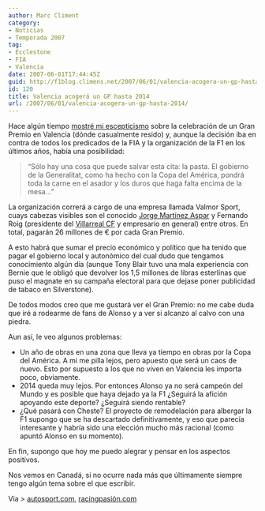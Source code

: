 ```yaml
---
author: Marc Climent
category:
- Noticias
- Temporada 2007
tag:
- Ecclestone
- FIA
- Valencia
date: 2007-06-01T17:44:45Z
guid: http://f1blog.climens.net/2007/06/01/valencia-acogera-un-gp-hasta-2014/
id: 120
title: Valencia acogerá un GP hasta 2014
url: /2007/06/01/valencia-acogera-un-gp-hasta-2014/
---
```


Hace algún tiempo [mostré mi escepticismo](http://f1blog.climens.net/2007/03/27/%c2%bfvalencia-sede-de-un-gp/) sobre la celebración de un Gran Premio en Valencia (dónde casualmente resido) y, aunque la decisión iba en contra de todos los predicados de la FIA y la organización de la F1 en los últimos años, había una posibilidad:

> &#8220;Sólo hay una cosa que puede salvar esta cita: la pasta. El gobierno de la Generalitat, como ha hecho con la Copa del América, pondrá toda la carne en el asador y los duros que haga falta encima de la mesa&#8230;&#8221;

La organización correrá a cargo de una empresa llamada Valmor Sport, cuays cabezas visibles son el conocido [Jorge Martínez Aspar](http://es.wikipedia.org/wiki/Jorge_Mart%C3%ADnez_%22Aspar%22) y Fernando Roig (presidente del [Villarreal CF](http://www.villarrealcf.es/) y empresario en general) entre otros. En total, pagarán 26 millones de € por cada Gran Premio.

A esto habrá que sumar el precio económico y político que ha tenido que pagar el gobierno local y autonómico del cual dudo que tengamos conocimiento algún día (aunque Tony Blair tuvo una mala experiencia con Bernie que le obligó que devolver los 1,5 millones de libras esterlinas que puso el magnate en su campaña electoral para que dejase poner publicidad de tabaco en Silverstone).

De todos modos creo que me gustará ver el Gran Premio: no me cabe duda que iré a rodearme de fans de Alonso y a ver si alcanzo al calvo con una piedra.

Aun así, le veo algunos problemas:

  * Un año de obras en una zona que lleva ya tiempo en obras por la Copa del América. A mi me pilla lejos, pero apuesto que será un caos de nuevo. Esto por supuesto a los que no viven en Valencia les importa poco, obviamente.
  * 2014 queda muy lejos. Por entonces Alonso ya no será campeón del Mundo y es posible que haya dejado ya la F1 ¿Seguirá la afición apoyando este deporte? ¿Seguirá siendo rentable?
  * ¿Qué pasará con Cheste? El proyecto de remodelación para albergar la F1 supongo que se ha descartado definitivamente, y eso que parecía interesante y habría sido una elección mucho más racional (como apuntó Alonso en su momento).

En fin, supongo que hoy me puedo alegrar y pensar en los aspectos positivos.

Nos vemos en Canadá, si no ocurre nada más que últimamente siempre tengo algún tema sobre el que escribir.

Via > [autosport.com](http://www.autosport.com/news/report.php/id/59321), [racingpasión.com](http://www.racingpasion.com/2007/06/01-firmado-el-acuerdo-que-traera-la-formula-1-a-valencia)
